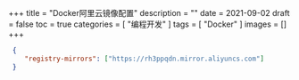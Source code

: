 +++
title = "Docker阿里云镜像配置"
description = ""
date = 2021-09-02
draft = false
toc = true
categories = [
  "编程开发"
]
tags = [
  "Docker"
]
images = []
+++

```json
 {
    "registry-mirrors": ["https://rh3ppqdn.mirror.aliyuncs.com"]
 }
```